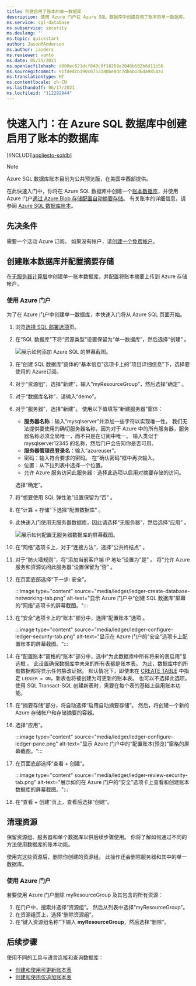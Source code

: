 ```yaml
---
title: 创建启用了账本的单一数据库
description: 使用 Azure 门户在 Azure SQL 数据库中创建启用了账本的单一数据库。
ms.service: sql-database
ms.subservice: security
ms.devlang: ''
ms.topic: quickstart
author: JasonMAnderson
ms.author: janders
ms.reviewer: vanto
ms.date: 05/25/2021
ms.openlocfilehash: d000ec621dcf840c9f18269a2046b682b6d11b56
ms.sourcegitcommit: 91fdedcb190c0753180be8dc7db4b1d6da9854a1
ms.translationtype: HT
ms.contentlocale: zh-CN
ms.lasthandoff: 06/17/2021
ms.locfileid: "112292944"
---
```

# <a name="quickstart-create-a-database-in-azure-sql-database-with-ledger-enabled"></a>快速入门：在 Azure SQL 数据库中创建启用了账本的数据库

[!INCLUDE[appliesto-sqldb](../includes/appliesto-sqldb.md)]

> [!NOTE]
> Azure SQL 数据库账本目前为公共预览版，在美国中西部提供。

在此快速入门中，你将在 Azure SQL 数据库中创建一个[账本数据库](ledger-overview.md#ledger-database)，并使用 Azure 门户[通过 Azure Blob 存储配置自动摘要存储](ledger-digest-management-and-database-verification.md#automatic-generation-and-storage-of-database-digests)。 有关账本的详细信息，请参阅 [Azure SQL 数据库账本](ledger-overview.md)。

## <a name="prerequisite"></a>先决条件

需要一个活动 Azure 订阅。 如果没有帐户，请[创建一个免费帐户](https://azure.microsoft.com/free/)。

## <a name="create-a-ledger-database-and-configure-digest-storage"></a>创建账本数据库并配置摘要存储

在[无服务器计算层](serverless-tier-overview.md)中创建单一账本数据库，并配置将账本摘要上传到 Azure 存储帐户。

### <a name="use-the-azure-portal"></a>使用 Azure 门户

为了在 Azure 门户中创建单一数据库，本快速入门将从 Azure SQL 页面开始。

1. 浏览[选择 SQL 部署选项](https://portal.azure.com/#create/Microsoft.AzureSQL)页。

1. 在“SQL 数据库”下将“资源类型”设置保留为“单一数据库”，然后选择“创建”   。

   ![展示如何添加 Azure SQL 的屏幕截图。](./media/single-database-create-quickstart/select-deployment.png)

1. 在“创建 SQL 数据库”窗体的“基本信息”选项卡上的“项目详细信息”下，选择要使用的 Azure订阅。

1. 对于“资源组”，选择“新建”，输入“myResourceGroup”，然后选择“确定” 。

1. 对于“数据库名称”，请输入“demo”。

1. 对于“服务器”，选择“新建”。 使用以下值填写“新建服务器”窗体：
   - **服务器名称**：输入“mysqlserver”并添加一些字符以实现唯一性。 我们无法提供要使用的确切服务器名称，因为对于 Azure 中的所有服务器，服务器名称必须全局唯一，而不只是在订阅中唯一。 输入类似于 mysqlserver12345 的名称，然后门户会告知你是否可用。
   - **服务器管理员登录名**：输入“azureuser”。
   - 密码：输入符合要求的密码。 在“确认密码”框中再次输入。
   - 位置：从下拉列表中选择一个位置。
   - 允许 Azure 服务访问此服务器：选择此选项以启用对摘要存储的访问。
   
   选择“确定”。
   
1. 将“想要使用 SQL 弹性池”设置保留为“否” 。

1. 在“计算 + 存储”下选择“配置数据库” 。

1. 此快速入门使用无服务器数据库，因此请选择“无服务器”，然后选择“应用” 。 

      ![展示如何配置无服务器数据库的屏幕截图。](./media/single-database-create-quickstart/configure-database.png)

1. 在“网络”选项卡上，对于“连接方法”，选择“公共终结点”  。
1. 对于“防火墙规则”，将“添加当前客户端 IP 地址”设置为“是”  。 将“允许 Azure 服务和资源访问此服务器”设置保留为“否” 。
1. 在页面底部选择“下一步: 安全”。

   :::image type="content" source="media/ledger/ledger-create-database-networking-tab.png" alt-text="显示 Azure 门户中“创建 SQL 数据库”屏幕的“网络”选项卡的屏幕截图。":::

1. 在“安全”选项卡上的“账本”部分中，选择“配置账本”选项  。

    :::image type="content" source="media/ledger/ledger-configure-ledger-security-tab.png" alt-text="显示在 Azure 门户的“安全”选项卡上配置账本的屏幕截图。":::

1. 在“配置账本”窗格的“账本”部分中，选中“为此数据库中所有将来的表启用”复选框  。 此设置确保数据库中未来的所有表都是账本表。 为此，数据库中的所有数据都将显示任何篡改证据。 默认情况下，即使未在 [CREATE TABLE](/sql/t-sql/statements/create-table-transact-sql) 中指定 `LEDGER = ON`，新表也将被创建为可更新的账本表。 也可以不选择此选项。 使用 SQL Transact-SQL 创建新表时，需要在每个表的基础上启用账本功能。

1. 在“摘要存储”部分，将自动选择“启用自动摘要存储”。 然后，将创建一个新的 Azure 存储帐户和存储摘要的容器。

1. 选择“应用”。

    :::image type="content" source="media/ledger/ledger-configure-ledger-pane.png" alt-text="显示 Azure 门户中的“配置账本(预览)”窗格的屏幕截图。":::

1. 在页面底部选择“查看 + 创建”。

    :::image type="content" source="media/ledger/ledger-review-security-tab.png" alt-text="展示如何在 Azure 门户的“安全”选项卡上查看和创建账本数据库的屏幕截图。":::

1. 在“查看 + 创建”页上，查看后选择“创建”。

## <a name="clean-up-resources"></a>清理资源

保留资源组、服务器和单个数据库以供后续步骤使用。 你将了解如何通过不同的方法使用数据库的账本功能。

使用完这些资源后，删除你创建的资源组。 此操作还会删除服务器和其中的单一数据库。

### <a name="use-the-azure-portal"></a>使用 Azure 门户

若要使用 Azure 门户删除 myResourceGroup 及其包含的所有资源：

1. 在门户中，搜索并选择“资源组”。 然后从列表中选择“myResourceGroup”。
1. 在资源组页上，选择“删除资源组”。
1. 在“键入资源组名称”下输入 **myResourceGroup**，然后选择“删除”。 

## <a name="next-steps"></a>后续步骤

使用不同的工具与语言连接和查询数据库：

- [创建和使用可更新账本表](ledger-how-to-updatable-ledger-tables.md)
- [创建和使用仅追加账本表](ledger-how-to-append-only-ledger-tables.md) 
